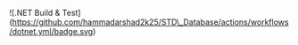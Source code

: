 !\[.NET Build \& Test](https://github.com/hammadarshad2k25/STD\_Database/actions/workflows/dotnet.yml/badge.svg)

